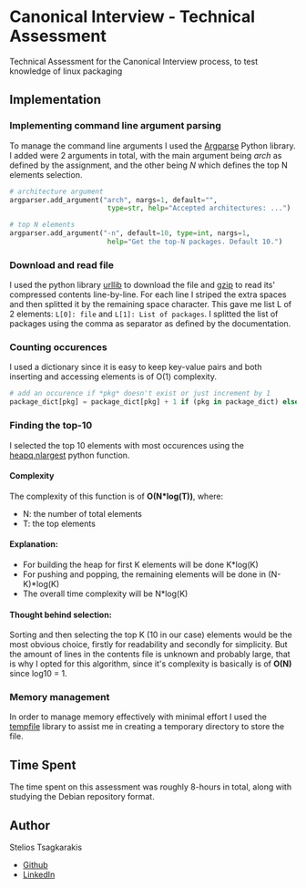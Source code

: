 # Canonical Interview - Technical Assessment

Technical Assessment for the Canonical Interview process, to test knowledge of linux packaging

## Implementation

### Implementing command line argument parsing

To manage the command line arguments I used the [Argparse](https://docs.python.org/3/library/argparse.html)
Python library. I added were 2 arguments in total, with the main argument being *arch* as defined by
the assignment, and the other being *N* which defines the top N elements selection.

```python
# architecture argument
argparser.add_argument("arch", nargs=1, default="",
                        type=str, help="Accepted architectures: ...")

# top N elements
argparser.add_argument("-n", default=10, type=int, nargs=1,
                        help="Get the top-N packages. Default 10.")
```

### Download and read file

I used the python library [urllib](https://docs.python.org/3/library/urllib.request.html) to download
the file and [gzip](https://docs.python.org/3/library/gzip.html) to read its' compressed contents line-by-line.
For each line I striped the extra spaces and then splitted  it by the remaining space character. This gave me
list L of 2 elements: ```L[0]: file``` and ```L[1]: List of packages```. I splitted the list of packages
using the comma as separator as defined by the documentation. 

### Counting occurences

I used a dictionary since it is easy to keep key-value pairs and both inserting and accessing
elements is of O(1) complexity.
```python
# add an occurence if *pkg* doesn't exist or just increment by 1
package_dict[pkg] = package_dict[pkg] + 1 if (pkg in package_dict) else 1
```

### Finding the top-10

I selected the top 10 elements with most occurences using the
[heapq.nlargest](https://docs.python.org/3/library/heapq.html#heapq.nlargest) python function.

#### Complexity

The complexity of this function is of **O(N*log(T))**, where:
- N: the number of total elements
- T: the top <T> elements

#### Explanation:

- For building the heap for first K elements will be done K*log(K)
- For pushing and popping, the remaining elements will be done in (N-K)*log(K)
- The overall time complexity will be N*log(K)

#### Thought behind selection:

Sorting and then selecting the top K (10 in our case) elements would be the
most obvious choice, firstly for readability and secondly for simplicity.
But the amount of lines in the contents file is unknown and probably large,
that is why I opted for this algorithm, since it's complexity is basically
is of **O(N)** since log10 = 1.

### Memory management

In order to manage memory effectively with minimal effort I used the
[tempfile](https://docs.python.org/3/library/tempfile.html) library to assist
me in creating a temporary directory to store the file.

## Time Spent

The time spent on this assessment was roughly 8-hours in total, along with studying the
Debian repository format.

## Author

Stelios Tsagkarakis

- [Github](https://github.com/steliostss)
- [LinkedIn](https://linkedin.com/in/steliostsag)

